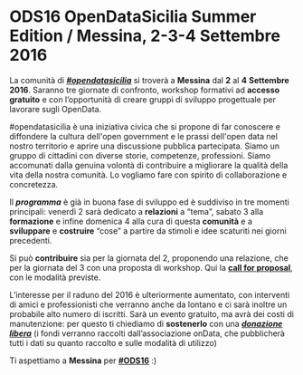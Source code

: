 # ODS16 OpenDataSicilia Summer Edition / Messina, 2-3-4 Settembre 2016

La comunità di [***\#opendatasicilia***](http://opendatasicilia.it/) si troverà a **Messina** dal **2** al **4** **Settembre 2016**. Saranno tre giornate di confronto, workshop formativi ad **accesso gratuito** e con l’opportunità di creare gruppi di sviluppo progettuale per lavorare sugli OpenData.

\#opendatasicilia è una iniziativa civica che si propone di far conoscere e diffondere la cultura dell'open government e le prassi dell'open data nel nostro territorio e aprire una discussione pubblica partecipata. Siamo un gruppo di cittadini con diverse storie, competenze, professioni. Siamo accomunati dalla genuina volontà di contribuire a migliorare la qualità della vita della nostra comunità. Lo vogliamo fare con spirito di collaborazione e concretezza.

Il ***programma*** è già in buona fase di sviluppo ed è suddiviso in tre momenti principali: venerdì 2 sarà dedicato a **relazioni** a “tema”, sabato 3 alla **formazione** e infine domenica 4 alla cura di questa **comunità** e a **sviluppare** e **costruire** “cose” a partire da stimoli e idee scaturiti nei giorni precedenti.

Si può **contribuire** sia per la giornata del 2, proponendo una relazione, che per la giornata del 3 con una proposta di workshop. Qui la [****call for proposal****](http://ods16.opendatasicilia.it/call.html), con le modalità previste.

L’interesse per il raduno del 2016 è ulteriormente aumentato, con interventi di amici e professionisti che verranno anche da lontano e ci sarà inoltre un probabile alto numero di iscritti. Sarà un evento gratuito, ma avrà dei costi di manutenzione: per questo ti chiediamo di **sostenerlo** con una [***donazione libera***](https://www.paypal.com/it/cgi-bin/webscr?cmd=_flow&SESSION=ACbwTyveiAp7E1QIUZm61TkTb4P6kOvHbCmz83o3rwsLsp-trNrTr2XtS0q&dispatch=5885d80a13c0db1f8e263663d3faee8d64813b57e559a2578463e58274899069) (i fondi verranno raccolti dall’associazione onData, che pubblicherà tutti i dati su quanto raccolto e sulle modalità di utilizzo)

Ti aspettiamo a **Messina** per [**#ODS16**](http://ods16.opendatasicilia.it/) :)
